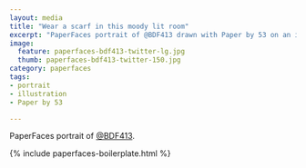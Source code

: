 ```yaml
---
layout: media
title: "Wear a scarf in this moody lit room"
excerpt: "PaperFaces portrait of @BDF413 drawn with Paper by 53 on an iPad."
image: 
  feature: paperfaces-bdf413-twitter-lg.jpg
  thumb: paperfaces-bdf413-twitter-150.jpg
category: paperfaces
tags: 
- portrait
- illustration
- Paper by 53

---
```


PaperFaces portrait of [@BDF413](http://twitter.com/BDF413).

{% include paperfaces-boilerplate.html %}